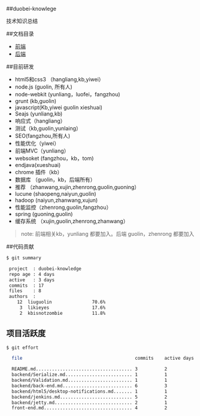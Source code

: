 ##duobei-knowlege

技术知识总结

##文档目录

* [前端](front-end.md)
* [后端](backend/back-end.md)

##目前研发

* html5和css3 （hangliang,kb,yiwei）
* node.js (guolin, 所有人) 
* node-webkit (yunliang，luofei，fangzhou)
* grunt (kb,guolin) 
* javascript(Kb,yiwei guolin xieshuai)
* Seajs (yunliang,kb)
* 响应式（hangliang）
* 测试（kb,guolin,yunlaing）
* SEO(fangzhou,所有人)
* 性能优化（yiwei）
* 前端MVC（yunliang）
* websoket (fangzhou，kb，tom)
* endjava(xueshuai)
* chrome 插件（kb）
* 数据库 （guolin，kb，后端所有）
* 推荐 （zhanwang,xujin,zhenrong,guolin,guoning）
* lucune (shaopeng,naiyun,guolin)
* hadoop (naiyun,zhanwang,xujun)
* 性能监控（zhenrong,guolin,fangzhou）
* spring (guoning,guolin)
* 缓存系统 （xujin,guolin,zhenrong,zhanwang）

> note: 前端相关kb，yunliang 都要加入。后端 guolin，zhenrong 都要加入

##代码贡献

```bash
$ git summary 

 project  : duobei-knowledge
 repo age : 4 days
 active   : 3 days
 commits  : 17
 files    : 8
 authors  : 
    12	liuguolin               70.6%
     3	likieyes                17.6%
     2	kbisnotzombie           11.8%


```

## 项目活跃度

```bash
$ git effort

  file                                          commits    active days

  README.md.................................... 3          2
  backend/Serialize.md......................... 1          1
  backend/Validation.md........................ 1          1
  backend/back-end.md.......................... 6          3
  backend/html5/desktop-notifications.md....... 1          1
  backend/jenkins.md........................... 5          2
  backend/jetty.md............................. 2          1
  front-end.md................................. 4          2

```

